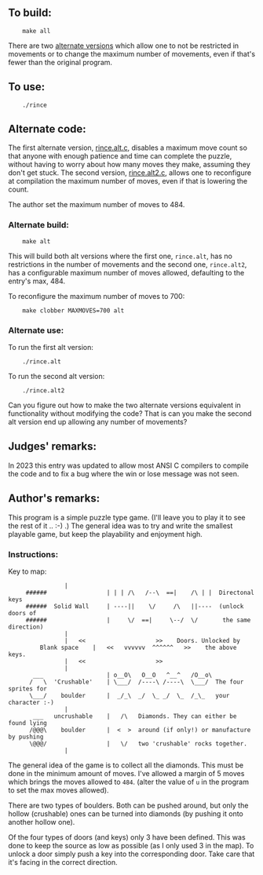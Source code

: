 ## To build:

``` <!---sh-->
    make all
```

There are two [alternate versions](#alternate-code) which allow one to not be
restricted in movements or to change the maximum number of movements, even if
that's fewer than the original program.


## To use:

``` <!---sh-->
    ./rince
```


## Alternate code:

The first alternate version, [rince.alt.c](%%REPO_URL%%/1991/rince/rince.alt.c), disables a maximum move
count so that anyone with enough patience and time can complete the puzzle,
without having to worry about how many moves they make, assuming they don't get
stuck. The second version, [rince.alt2.c](%%REPO_URL%%/1991/rince/rince.alt2.c), allows one to
reconfigure at compilation the maximum number of moves, even if that is lowering
the count.

The author set the maximum number of moves to 484.


### Alternate build:

``` <!---sh-->
    make alt
```

This will build both alt versions where the first one, `rince.alt`, has no
restrictions in the number of movements and the second one, `rince.alt2`, has a
configurable maximum number of moves allowed, defaulting to the entry's max,
484.

To reconfigure the maximum number of moves to 700:

``` <!---sh-->
    make clobber MAXMOVES=700 alt
```


### Alternate use:

To run the first alt version:

``` <!---sh-->
    ./rince.alt
```

To run the second alt version:

``` <!---sh-->
    ./rince.alt2
```

Can you figure out how to make the two alternate versions equivalent in
functionality without modifying the code? That is can you make the second alt
version end up allowing any number of movements?


## Judges' remarks:

In 2023 this entry was updated to allow most ANSI C compilers to compile
the code and to fix a bug where the win or lose message was not seen.


## Author's remarks:

This program is a simple puzzle type game. (I'll leave you to play
it to see the rest of it .. :-) .)  The general idea was to try and
write the smallest playable game, but keep the playability and
enjoyment high.

### Instructions:

Key to map:

```
			    |
     ######                 | | | /\   /--\  ==|    /\ | |  Directonal keys
     ######  Solid Wall     | ----||    \/     /\   ||----  (unlock doors of
     ######                 |     \/  ==|     \--/  \/       the same direction)
			    |
			    |   <<                    >>    Doors. Unlocked by
	     Blank space    |   <<   vvvvvv  ^^^^^^   >>    the above keys.
			    |   <<                    >>
			    |
       ___                  | o__O\   O__O   ^__^   /O__o\
      /   \  'Crushable'    | \___/  /----\ /----\  \___/  The four sprites for
      \___/    boulder      |  _/_\  _/  \_ _/  \_  /_\_   your character :-)
			    |
       ___   uncrushable    |   /\   Diamonds. They can either be found lying
      /@@@\    boulder      |  <  >  around (if only!) or manufacture by pushing
      \@@@/                 |   \/   two 'crushable' rocks together.
			    |
```

The general idea of the game is to collect all the diamonds. This must
be done in the minimum amount of moves. I've allowed a margin of 5
moves which brings the moves allowed to `484`. (alter the value of `u` in
the program to set the max moves allowed).

There are two types of boulders. Both can be pushed around, but only
the hollow (crushable) ones can be turned into diamonds (by pushing it
onto another hollow one).

Of the four types of doors (and keys) only 3 have been defined. This
was done to keep the source as low as possible (as I only used 3 in the
map).  To unlock a door simply push a key into the corresponding door.
Take care that it's facing in the correct direction.


<!--

    Copyright © 1984-2024 by Landon Curt Noll. All Rights Reserved.

    You are free to share and adapt this file under the terms of this license:

	Creative Commons Attribution-ShareAlike 4.0 International (CC BY-SA 4.0)

    For more information, see:

	https://creativecommons.org/licenses/by-sa/4.0/

-->
